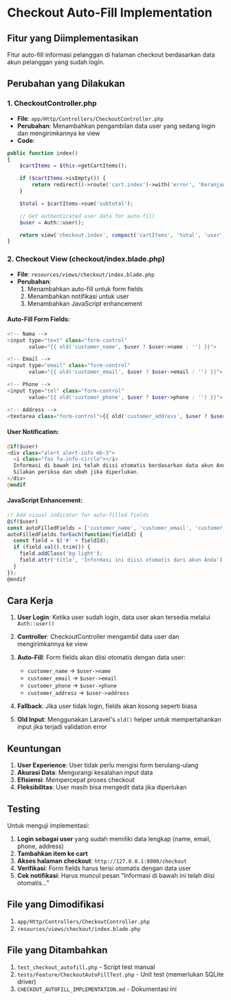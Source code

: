 # Checkout Auto-Fill Implementation

## Fitur yang Diimplementasikan

Fitur auto-fill informasi pelanggan di halaman checkout berdasarkan data akun pelanggan yang sudah login.

## Perubahan yang Dilakukan

### 1. CheckoutController.php

-   **File**: `app/Http/Controllers/CheckoutController.php`
-   **Perubahan**: Menambahkan pengambilan data user yang sedang login dan mengirimkannya ke view
-   **Code**:

```php
public function index()
{
    $cartItems = $this->getCartItems();

    if ($cartItems->isEmpty()) {
        return redirect()->route('cart.index')->with('error', 'Keranjang belanja kosong');
    }

    $total = $cartItems->sum('subtotal');

    // Get authenticated user data for auto-fill
    $user = Auth::user();

    return view('checkout.index', compact('cartItems', 'total', 'user'));
}
```

### 2. Checkout View (checkout/index.blade.php)

-   **File**: `resources/views/checkout/index.blade.php`
-   **Perubahan**:
    1. Menambahkan auto-fill untuk form fields
    2. Menambahkan notifikasi untuk user
    3. Menambahkan JavaScript enhancement

#### Auto-Fill Form Fields:

```php
<!-- Nama -->
<input type="text" class="form-control"
       value="{{ old('customer_name', $user ? $user->name : '') }}">

<!-- Email -->
<input type="email" class="form-control"
       value="{{ old('customer_email', $user ? $user->email : '') }}">

<!-- Phone -->
<input type="tel" class="form-control"
       value="{{ old('customer_phone', $user ? $user->phone : '') }}">

<!-- Address -->
<textarea class="form-control">{{ old('customer_address', $user ? $user->address : '') }}</textarea>
```

#### User Notification:

```php
@if($user)
<div class="alert alert-info mb-3">
  <i class="fas fa-info-circle"></i>
  Informasi di bawah ini telah diisi otomatis berdasarkan data akun Anda.
  Silakan periksa dan ubah jika diperlukan.
</div>
@endif
```

#### JavaScript Enhancement:

```javascript
// Add visual indicator for auto-filled fields
@if($user)
const autoFilledFields = ['customer_name', 'customer_email', 'customer_phone', 'customer_address'];
autoFilledFields.forEach(function(fieldId) {
  const field = $('#' + fieldId);
  if (field.val().trim()) {
    field.addClass('bg-light');
    field.attr('title', 'Informasi ini diisi otomatis dari akun Anda');
  }
});
@endif
```

## Cara Kerja

1. **User Login**: Ketika user sudah login, data user akan tersedia melalui `Auth::user()`

2. **Controller**: CheckoutController mengambil data user dan mengirimkannya ke view

3. **Auto-Fill**: Form fields akan diisi otomatis dengan data user:

    - `customer_name` → `$user->name`
    - `customer_email` → `$user->email`
    - `customer_phone` → `$user->phone`
    - `customer_address` → `$user->address`

4. **Fallback**: Jika user tidak login, fields akan kosong seperti biasa

5. **Old Input**: Menggunakan Laravel's `old()` helper untuk mempertahankan input jika terjadi validation error

## Keuntungan

1. **User Experience**: User tidak perlu mengisi form berulang-ulang
2. **Akurasi Data**: Mengurangi kesalahan input data
3. **Efisiensi**: Mempercepat proses checkout
4. **Fleksibilitas**: User masih bisa mengedit data jika diperlukan

## Testing

Untuk menguji implementasi:

1. **Login sebagai user** yang sudah memiliki data lengkap (name, email, phone, address)
2. **Tambahkan item ke cart**
3. **Akses halaman checkout**: `http://127.0.0.1:8000/checkout`
4. **Verifikasi**: Form fields harus terisi otomatis dengan data user
5. **Cek notifikasi**: Harus muncul pesan "Informasi di bawah ini telah diisi otomatis..."

## File yang Dimodifikasi

1. `app/Http/Controllers/CheckoutController.php`
2. `resources/views/checkout/index.blade.php`

## File yang Ditambahkan

1. `test_checkout_autofill.php` - Script test manual
2. `tests/Feature/CheckoutAutoFillTest.php` - Unit test (memerlukan SQLite driver)
3. `CHECKOUT_AUTOFILL_IMPLEMENTATION.md` - Dokumentasi ini
